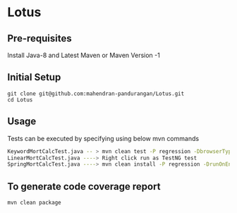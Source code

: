 # Lotus

## Pre-requisites
Install Java-8 and Latest Maven or Maven Version -1

## Initial Setup

```properties
git clone git@github.com:mahendran-pandurangan/Lotus.git
cd Lotus
```


## Usage

Tests can be executed by specifying using below mvn commands

```bash
KeywordMortCalcTest.java -- > mvn clean test -P regression -DbrowserType=chrome
LinearMortCalcTest.java ----> Right click run as TestNG test
SpringMortCalcTest.java ----> mvn clean install -P regression -DrunOnEnv=firefox
```

## To generate code coverage report

```bash
mvn clean package
```
